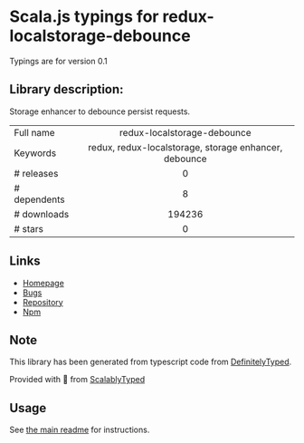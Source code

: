
# Scala.js typings for redux-localstorage-debounce

Typings are for version 0.1

## Library description:
Storage enhancer to debounce persist requests.

|                    |                 |
| ------------------ | :-------------: |
| Full name          | redux-localstorage-debounce |
| Keywords           | redux, redux-localstorage, storage enhancer, debounce |
| # releases         | 0 |
| # dependents       | 8 |
| # downloads        | 194236 |
| # stars            | 0 |

## Links
- [Homepage](https://github.com/elgerlambert/redux-localstorage-debounce#readme)
- [Bugs](https://github.com/elgerlambert/redux-localstorage-debounce/issues)
- [Repository](https://github.com/elgerlambert/redux-localstorage-debounce)
- [Npm](https://www.npmjs.com/package/redux-localstorage-debounce)
    


## Note
This library has been generated from typescript code from [DefinitelyTyped](https://definitelytyped.org).

Provided with :purple_heart: from [ScalablyTyped](https://github.com/oyvindberg/ScalablyTyped)

## Usage
See [the main readme](../../readme.md) for instructions.


